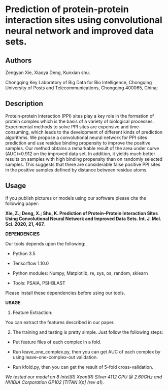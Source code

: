 # Prediction of protein-protein interaction sites using convolutional neural network and improved data sets.


Authors
-------
Zengyan Xie, Xiaoya Deng, Kunxian shu.

Chongqing Key Laboratory of Big Data for Bio Intelligence, Chongqing University of Posts and Telecommunications, Chongqing 400065, China;


Description
-----------
Protein-protein interaction (PPI) sites play a key role in the formation of protein complex which is the basis of a variety of biological processes. Experimental methods to solve PPI sites are expensive and time-consuming, which leads to the development of different kinds of prediction algorithms. We propose a convolutional neural network for PPI sites prediction and use residue binding propensity to improve the positive samples. Our method obtains a remarkable result of the area under curve (AUC)=0.912 on the improved data set. In addition, it yields much better results on samples with high binding propensity than on randomly selected samples. This suggests that there are considerable false positive PPI sites in the positive samples defined by distance between residue atoms.

Usage
-----

If you publish pictures or models using our software please cite the following paper: 

__Xie, Z.; Deng, X.; Shu, K. Prediction of Protein–Protein Interaction Sites Using Convolutional Neural Network and Improved Data Sets. Int. J. Mol. Sci. 2020, 21, 467.__

__DEPENDENCIES__

Our tools depends upon the following:

* Python 3.5

* Tensorflow 1.10.0

* Python modules: Numpy, Matplotlib, re, sys, os, random, sklearn

* Tools: PSAIA, PSI-BLAST

Please install these dependencies before using our tools. 

__USAGE__

1. Feature Extraction:

You can extract the features described in our paper. 
	
2. The training and testing is pretty simple. Just follow the following steps:

* Put feature files of each complex in a fold. 

* Run leave_one_complex.py, then you can get AUC of each complex by using leave-one-complex-out validation.

* Run kfold.py, then you can get the result of 5-fold cross-validation.

_We tested our model on 8  Intel(R) Xeon(R) Silver 4112 CPU @ 2.60GHz and NVIDIA Corporation GP102 [TITAN Xp] (rev a1)._
